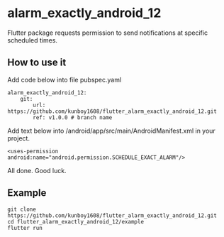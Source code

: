 # alarm_exactly_android_12

Flutter package requests permission to send notifications at specific scheduled times.

## How to use it
Add code below into file pubspec.yaml
```
alarm_exactly_android_12:
    git: 
        url: https://github.com/kunboy1608/flutter_alarm_exactly_android_12.git
        ref: v1.0.0 # branch name
```
Add text below into /android/app/src/main/AndroidManifest.xml in your project.
```
<uses-permission android:name="android.permission.SCHEDULE_EXACT_ALARM"/>
```

All done. Good luck.

## Example
```
git clone https://github.com/kunboy1608/flutter_alarm_exactly_android_12.git
cd flutter_alarm_exactly_android_12/example
flutter run
```

